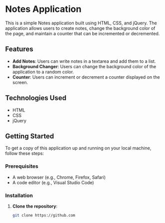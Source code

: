 # Notes Application

This is a simple Notes application built using HTML, CSS, and jQuery. The application allows users to create notes, change the background color of the page, and maintain a counter that can be incremented or decremented.

## Features

- **Add Notes**: Users can write notes in a textarea and add them to a list.
- **Background Changer**: Users can change the background color of the application to a random color.
- **Counter**: Users can increment or decrement a counter displayed on the screen.

## Technologies Used

- HTML
- CSS
- jQuery

## Getting Started

To get a copy of this application up and running on your local machine, follow these steps:

### Prerequisites

- A web browser (e.g., Chrome, Firefox, Safari)
- A code editor (e.g., Visual Studio Code)

### Installation

1. **Clone the repository**:
   ```bash
   git clone https://github.com
